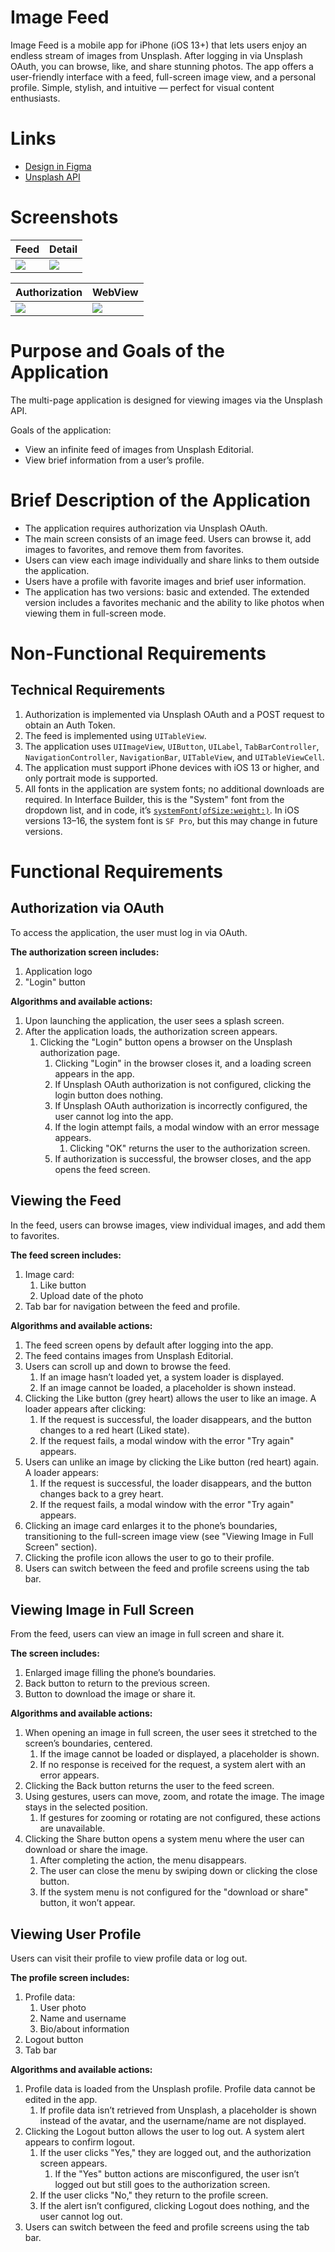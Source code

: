# Image Feed

Image Feed is a mobile app for iPhone (iOS 13+) that lets users enjoy an endless stream of images from Unsplash. After logging in via Unsplash OAuth, you can browse, like, and share stunning photos. The app offers a user-friendly interface with a feed, full-screen image view, and a personal profile. Simple, stylish, and intuitive — perfect for visual content enthusiasts.

# Links

- [Design in Figma](https://clck.ru/38ddGT)
- [Unsplash API](https://unsplash.com/documentation)

# Screenshots

| Feed                      | Detail                   |
|---------------------------|--------------------------|
| <img src="Images/Feed.png"/>| <img src="Images/Single.png"/> |

| Authorization             | WebView                  |
|---------------------------|--------------------------|
| <img src="Images/Auth.png"/>| <img src="Images/AuthWebView.png"/> | 


# Purpose and Goals of the Application

The multi-page application is designed for viewing images via the Unsplash API.

Goals of the application:
- View an infinite feed of images from Unsplash Editorial.
- View brief information from a user’s profile.

# Brief Description of the Application

- The application requires authorization via Unsplash OAuth.
- The main screen consists of an image feed. Users can browse it, add images to favorites, and remove them from favorites.
- Users can view each image individually and share links to them outside the application.
- Users have a profile with favorite images and brief user information.
- The application has two versions: basic and extended. The extended version includes a favorites mechanic and the ability to like photos when viewing them in full-screen mode.

# Non-Functional Requirements

## Technical Requirements

1. Authorization is implemented via Unsplash OAuth and a POST request to obtain an Auth Token.
2. The feed is implemented using `UITableView`.
3. The application uses `UIImageView`, `UIButton`, `UILabel`, `TabBarController`, `NavigationController`, `NavigationBar`, `UITableView`, and `UITableViewCell`.
4. The application must support iPhone devices with iOS 13 or higher, and only portrait mode is supported.
5. All fonts in the application are system fonts; no additional downloads are required. In Interface Builder, this is the "System" font from the dropdown list, and in code, it’s [`systemFont(ofSize:weight:)`](https://developer.apple.com/documentation/uikit/uifont/1619027-systemfont). In iOS versions 13–16, the system font is `SF Pro`, but this may change in future versions.

# Functional Requirements

## Authorization via OAuth

To access the application, the user must log in via OAuth.

**The authorization screen includes:**
1. Application logo
2. "Login" button

**Algorithms and available actions:**
1. Upon launching the application, the user sees a splash screen.
2. After the application loads, the authorization screen appears.
   1. Clicking the "Login" button opens a browser on the Unsplash authorization page.
      1. Clicking "Login" in the browser closes it, and a loading screen appears in the app.
      2. If Unsplash OAuth authorization is not configured, clicking the login button does nothing.
      3. If Unsplash OAuth authorization is incorrectly configured, the user cannot log into the app.
      4. If the login attempt fails, a modal window with an error message appears.
         1. Clicking "OK" returns the user to the authorization screen.
      5. If authorization is successful, the browser closes, and the app opens the feed screen.

## Viewing the Feed

In the feed, users can browse images, view individual images, and add them to favorites.

**The feed screen includes:**
1. Image card:
   1. Like button
   2. Upload date of the photo
2. Tab bar for navigation between the feed and profile.

**Algorithms and available actions:**
1. The feed screen opens by default after logging into the app.
2. The feed contains images from Unsplash Editorial.
3. Users can scroll up and down to browse the feed.
   1. If an image hasn’t loaded yet, a system loader is displayed.
   2. If an image cannot be loaded, a placeholder is shown instead.
4. Clicking the Like button (grey heart) allows the user to like an image. A loader appears after clicking:
   1. If the request is successful, the loader disappears, and the button changes to a red heart (Liked state).
   2. If the request fails, a modal window with the error "Try again" appears.
5. Users can unlike an image by clicking the Like button (red heart) again. A loader appears:
   1. If the request is successful, the loader disappears, and the button changes back to a grey heart.
   2. If the request fails, a modal window with the error "Try again" appears.
6. Clicking an image card enlarges it to the phone’s boundaries, transitioning to the full-screen image view (see "Viewing Image in Full Screen" section).
7. Clicking the profile icon allows the user to go to their profile.
8. Users can switch between the feed and profile screens using the tab bar.

## Viewing Image in Full Screen

From the feed, users can view an image in full screen and share it.

**The screen includes:**
1. Enlarged image filling the phone’s boundaries.
2. Back button to return to the previous screen.
3. Button to download the image or share it.

**Algorithms and available actions:**
1. When opening an image in full screen, the user sees it stretched to the screen’s boundaries, centered.
   1. If the image cannot be loaded or displayed, a placeholder is shown.
   2. If no response is received for the request, a system alert with an error appears.
2. Clicking the Back button returns the user to the feed screen.
3. Using gestures, users can move, zoom, and rotate the image. The image stays in the selected position.
   1. If gestures for zooming or rotating are not configured, these actions are unavailable.
4. Clicking the Share button opens a system menu where the user can download or share the image.
   1. After completing the action, the menu disappears.
   2. The user can close the menu by swiping down or clicking the close button.
   3. If the system menu is not configured for the "download or share" button, it won’t appear.

## Viewing User Profile

Users can visit their profile to view profile data or log out.

**The profile screen includes:**
1. Profile data:
   1. User photo
   2. Name and username
   3. Bio/about information
2. Logout button
3. Tab bar

**Algorithms and available actions:**
1. Profile data is loaded from the Unsplash profile. Profile data cannot be edited in the app.
   1. If profile data isn’t retrieved from Unsplash, a placeholder is shown instead of the avatar, and the username/name are not displayed.
2. Clicking the Logout button allows the user to log out. A system alert appears to confirm logout.
   1. If the user clicks "Yes," they are logged out, and the authorization screen appears.
      1. If the "Yes" button actions are misconfigured, the user isn’t logged out but still goes to the authorization screen.
   2. If the user clicks "No," they return to the profile screen.
   3. If the alert isn’t configured, clicking Logout does nothing, and the user cannot log out.
3. Users can switch between the feed and profile screens using the tab bar.
